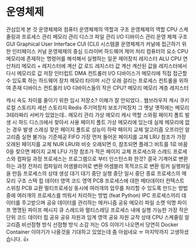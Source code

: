 # 운영체제
관심있게 본 것
운영체제와 컴퓨터
운영체제의 역할과 구조
운영체제의 역할
CPU 스케줄링과 프로세스 관리
메모리 관리
디스크 파일 관리
I/O 디바이스 관리
운영 체제 구조
GUI
Graphical User Interface
CUI (CLI)
시스템콜
운영체제가 커널에 접근하기 위한 인터페이스
커널
운영체제의 중심
드라이버
하드웨어 제어 처리
컴퓨터의 요소
CPU
메모리에 존재하는 명령어를 해석해서 실행하는 일꾼
제어장치
레지스터
ALU
CPU 연산처리
메모리 + 레지스터에 계산 값 로드
레지스터 값 계산
계산된 값을 레지스터에서 다시 메모리로 값 저장
인터럽트
DMA 컨트롤러
I/O 디바이스가 메모리에 직접 접근할 수 있도록 하는 하드웨어 장치
메모리
타이머
시간 오래 걸리는 프로세스 컨트롤을 위하여 존재
디바이스 컨트롤러
I/O 디바이스들의 작은 CPU?
메모리
메모리 계층
레지스터


캐시
속도 차이를 줄이기 위한 임시 저장소?
이해가 잘 안되었다..
웹브라우저 캐시
쿠키
로컬 스토리지
세션 스토리지
Redis
주기억장치
보조기억장치
그 옛날 옛적에는 메모리 3테라짜리 서버가 있었는데..
메모리 관리
가상 메모리
캐시 역할
스와핑
페이지 폴트 발생 시 하드 디스크에서 찾아서 사용
페이지 폴트
가상 메모리에 있는데 실제 메모리에 없는 경우 발생
스레싱
잦은 페이지 폴트로 성능이 하락
페이지 교체 알고리즘
오프라인 알고리즘
실현 불가능
기준제공
FIFO
가장 먼저 들어온 페이지를 교체
LRU
참조가 가장 오래된 페이지를 교체
NUR
LRU와 비슷
오래되면 0, 참조되면 플래그 비트를 1로 바꿈
0을 찾으면 페이지 교체
LFU
가장 참조가 적은 페이지 교체
프로세스와 스레드
프로세스와 컴파일 과정
프로세스는 프로그램으로 부터 인스턴스화 한것?
결국 기계어로 변환하는 과정
전처리
컴파일러
어셈블리어로 변환
어셈블러
목적코드로 변환
링커
실행파일을 만듬
프로세스의 상태
생성
대기
대기 중단
실행
중단
일시 중단
종료
프로세스의 메모리 구조
스택
힙
데이터 영역
코드 영역
PCB
프로세스에 대한 메타데이터
컨텍스트 스위칭
PCB 교환
멀티프로세싱
동시에 여러개의 업무를 처리할 수 있도록 만드는 방법중에 여러개의 프로세스를 띄워서 처리하는 방법 (feat Python)
IPC
프로세스끼리 데이터를 주고받으며 공유 데이터를 관리하는 메커니즘
공유 메모리
파일
소켓
익명 파이프
명명된 파이프
메시지 큐
스레드와 멀티스레딩
프로세스 내에 실행 가능한 가장 작은 단위
코드 데이터 힙 공유
공유 자원과 임계 영역
공유 자원
교착 상태
CPU 스케줄링 알고리즘
비선점형 방식
선점형 방식
소감
저는 OS 이야기 나오면서 당연히 Docker Container 이야기가 나올것을 기대하고 있었는데 좀 아쉽네요 ㅠ
마지막까지 고생하셨습니다. 👍

